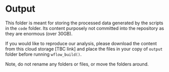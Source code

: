 # Output

This folder is meant for storing the processed data 
generated by the scripts in the `code` folder.
Its content purposely not committed into the repository as they are enormous (over 30GB).

If you would like to reproduce our analysis, please download the content
from this cloud storage [TBC link] and place the files in your copy of `output` folder
before running `wflow_build()`.

Note, do not rename any folders or files, or move the folders around.
